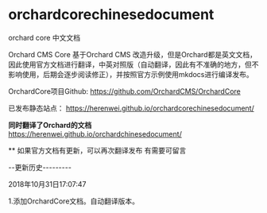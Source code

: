 # orchardcorechinesedocument
orchard core 中文文档

Orchard CMS Core 基于Orchard CMS 改造升级，但是Orchard都是英文文档，因此使用官方文档进行翻译，中英对照版（自动翻译，因此有不准确的地方，但不影响使用，后期会逐步阅读修正），并按照官方示例使用mkdocs进行编译发布。

OrchardCore项目Github:
https://github.com/OrchardCMS/OrchardCore

已发布静态站点：
https://herenwei.github.io/orchardcorechinesedocument/

**同时翻译了Orchard的文档**
https://herenwei.github.io/orchardchinesedocument/

** 如果官方文档有更新，可以再次翻译发布 有需要可留言


--更新历史---------

2018年10月31日17:07:47

1.添加OrchardCore文档。自动翻译版本。

